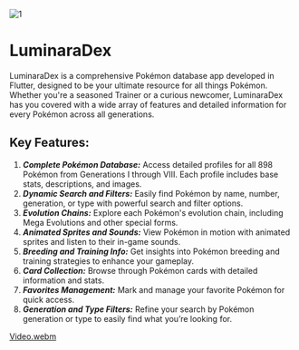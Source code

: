 ![1](https://github.com/user-attachments/assets/6817b1b5-58b3-4db1-8bd7-9278b430d68f)

# LuminaraDex

LuminaraDex is a comprehensive Pokémon database app developed in Flutter, designed to be your ultimate resource for all things Pokémon. Whether you're a seasoned Trainer or a curious newcomer, LuminaraDex has you covered with a wide array of features and detailed information for every Pokémon across all generations.

## Key Features:
1.  ***Complete Pokémon Database:*** Access detailed profiles for all 898 Pokémon from Generations I through VIII. Each profile includes base stats, descriptions, and images.
2.  ***Dynamic Search and Filters:*** Easily find Pokémon by name, number, generation, or type with powerful search and filter options.
3.  ***Evolution Chains:*** Explore each Pokémon's evolution chain, including Mega Evolutions and other special forms.
4.  ***Animated Sprites and Sounds:*** View Pokémon in motion with animated sprites and listen to their in-game sounds.
5.  ***Breeding and Training Info:*** Get insights into Pokémon breeding and training strategies to enhance your gameplay.
6.  ***Card Collection:*** Browse through Pokémon cards with detailed information and stats.
7.  ***Favorites Management:*** Mark and manage your favorite Pokémon for quick access.
8.  ***Generation and Type Filters:*** Refine your search by Pokémon generation or type to easily find what you’re looking for.

[Video.webm](https://github.com/user-attachments/assets/7a7cc414-eb5c-4132-99dd-a6b414f6de07)

